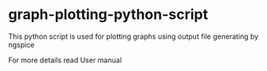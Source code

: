 # graph-plotting-python-script
This python  script is used for plotting graphs using output file generating by ngspice

For more details read User manual

